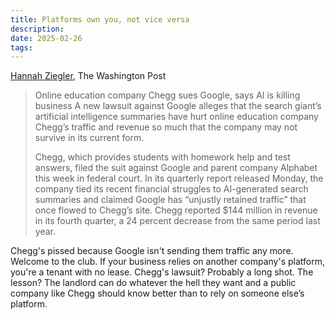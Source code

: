 ```yaml
---
title: Platforms own you, not vice versa
description:
date: 2025-02-26
tags:
---
```


[Hannah Ziegler](https://www.washingtonpost.com/technology/2025/02/25/chegg-google-ai-lawsuit/), The Washington Post

> Online education company Chegg sues Google, says AI is killing business A new lawsuit against Google alleges that the search giant’s artificial intelligence summaries have hurt online education company Chegg’s traffic and revenue so much that the company may not survive in its current form.
>
> Chegg, which provides students with homework help and test answers, filed the suit against Google and parent company Alphabet this week in federal court. In its quarterly report released Monday, the company tied its recent financial struggles to AI-generated search summaries and claimed Google has “unjustly retained traffic” that once flowed to Chegg’s site. Chegg reported $144 million in revenue in its fourth quarter, a 24 percent decrease from the same period last year.

Chegg's pissed because Google isn't sending them traffic any more. Welcome to the club. If your business relies on another company's platform, you're a tenant with no lease. Chegg's lawsuit? Probably a long shot. The lesson? The landlord can do whatever the hell they want and a public company like Chegg should know better than to rely on someone else’s platform.
